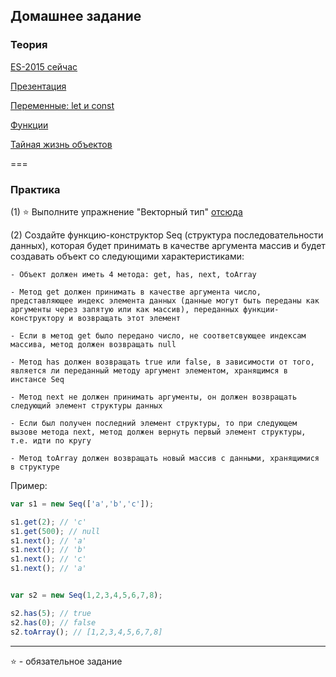 ## Домашнее задание

### Теория

[ES-2015 сейчас](https://learn.javascript.ru/es-modern-usage)

[Презентация](https://viacheslav-karnaukh.github.io/es_features/part_1)

[Переменные: let и const](https://learn.javascript.ru/let-const)

[Функции](https://learn.javascript.ru/es-function)

[Тайная жизнь объектов](https://karmazzin.gitbooks.io/eloquentjavascript_ru/content/chapters/chapter6.html)

===
### Практика

(1) ⭐ Выполните упражнение "Векторный тип" [отсюда](https://karmazzin.gitbooks.io/eloquentjavascript_ru/content/chapters/chapter6.html#векторный-тип)

(2) Создайте функцию-конструктор Seq (структура последовательности данных), которая будет принимать в качестве аргумента массив и будет создавать объект со следующими характеристиками:

    - Объект должен иметь 4 метода: get, has, next, toArray
    
    - Метод get должен принимать в качестве аргумента число, представляющее индекс элемента данных (данные могут быть переданы как аргументы через запятую или как массив), переданных функции-конструктору и возвращать этот элемент
    
    - Если в метод get было передано число, не соответсвующее индексам массива, метод должен возвращать null
    
    - Метод has должен возвращать true или false, в зависимости от того, является ли переданный методу аргумент элементом, хранящимся в инстансе Seq
    
    - Метод next не должен принимать аргументы, он должен возвращать следующий элемент структуры данных
    
    - Если был получен последний элемент структуры, то при следующем вызове метода next, метод должен вернуть первый элемент структуры, т.е. идти по кругу
    
    - Метод toArray должен возвращать новый массив с данными, хранящимися в структуре


Пример:
```javascript
var s1 = new Seq(['a','b','c']);

s1.get(2); // 'c'
s1.get(500); // null
s1.next(); // 'a'
s1.next(); // 'b'
s1.next(); // 'c'
s1.next(); // 'a'


var s2 = new Seq(1,2,3,4,5,6,7,8);

s2.has(5); // true
s2.has(0); // false
s2.toArray(); // [1,2,3,4,5,6,7,8]
```

___
⭐ - обязательное задание
